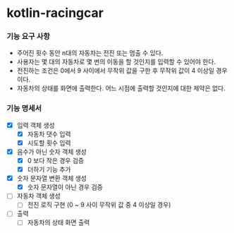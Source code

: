 # kotlin-racingcar

### 기능 요구 사항
* 주어진 횟수 동안 n대의 자동차는 전진 또는 멈출 수 있다.
* 사용자는 몇 대의 자동차로 몇 번의 이동을 할 것인지를 입력할 수 있어야 한다.
* 전진하는 조건은 0에서 9 사이에서 무작위 값을 구한 후 무작위 값이 4 이상일 경우이다.
* 자동차의 상태를 화면에 출력한다. 어느 시점에 출력할 것인지에 대한 제약은 없다.

### 기능 명세서
- [X] 입력 객체 생성
  - [X] 자동차 댓수 입력
  - [X] 시도할 횟수 입력
- [X] 음수가 아닌 숫자 객체 생성
  - [X] 0 보다 작은 경우 검증
  - [X] 더하기 기능 추가
- [X] 숫자 문자열 변환 객체 생성
  - [X] 숫자 문자열이 아닌 경우 검증
- [ ] 자동차 객체 생성
  - [ ] 전진 로직 구현 (0 ~ 9 사이 무작위 값 중 4 이상일 경우)
- [ ] 출력
  - [ ] 자동차의 상태 화면 출력
